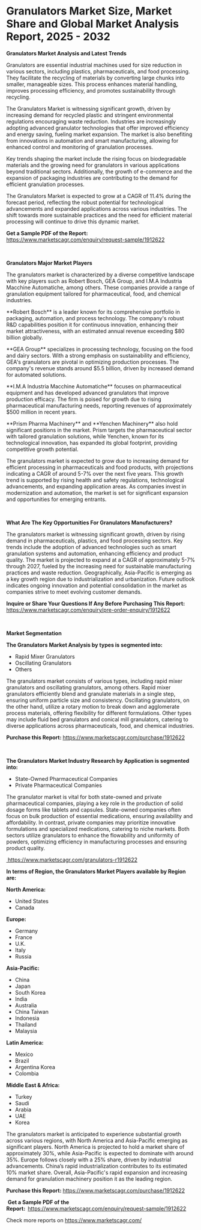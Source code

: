 <p><h1>Granulators Market Size, Market Share and Global Market Analysis Report, 2025 - 2032</h1></p><p><strong>Granulators Market Analysis and Latest Trends</strong></p>
<p><p>Granulators are essential industrial machines used for size reduction in various sectors, including plastics, pharmaceuticals, and food processing. They facilitate the recycling of materials by converting large chunks into smaller, manageable sizes. This process enhances material handling, improves processing efficiency, and promotes sustainability through recycling.</p><p>The Granulators Market is witnessing significant growth, driven by increasing demand for recycled plastic and stringent environmental regulations encouraging waste reduction. Industries are increasingly adopting advanced granulator technologies that offer improved efficiency and energy saving, fueling market expansion. The market is also benefiting from innovations in automation and smart manufacturing, allowing for enhanced control and monitoring of granulation processes.</p><p>Key trends shaping the market include the rising focus on biodegradable materials and the growing need for granulators in various applications beyond traditional sectors. Additionally, the growth of e-commerce and the expansion of packaging industries are contributing to the demand for efficient granulation processes.</p><p>The Granulators Market is expected to grow at a CAGR of 11.4% during the forecast period, reflecting the robust potential for technological advancements and expanded applications across various industries. The shift towards more sustainable practices and the need for efficient material processing will continue to drive this dynamic market.</p></p>
<p><strong>Get a Sample PDF of the Report:&nbsp;</strong> <a href="https://www.marketscagr.com/enquiry/request-sample/1912622?utm_campaign=2336&utm_medium=2&utm_source=Github&utm_content=ia&utm_term=22022025&utm_id=granulators">https://www.marketscagr.com/enquiry/request-sample/1912622</a></p>
<p>&nbsp;</p>
<p><strong>Granulators Major Market Players</strong></p>
<p><p>The granulators market is characterized by a diverse competitive landscape with key players such as Robert Bosch, GEA Group, and I.M.A Industria Macchine Automatiche, among others. These companies provide a range of granulation equipment tailored for pharmaceutical, food, and chemical industries.</p><p>**Robert Bosch** is a leader known for its comprehensive portfolio in packaging, automation, and process technology. The company's robust R&D capabilities position it for continuous innovation, enhancing their market attractiveness, with an estimated annual revenue exceeding $80 billion globally.</p><p>**GEA Group** specializes in processing technology, focusing on the food and dairy sectors. With a strong emphasis on sustainability and efficiency, GEA's granulators are pivotal in optimizing production processes. The company's revenue stands around $5.5 billion, driven by increased demand for automated solutions.</p><p>**I.M.A Industria Macchine Automatiche** focuses on pharmaceutical equipment and has developed advanced granulators that improve production efficacy. The firm is poised for growth due to rising pharmaceutical manufacturing needs, reporting revenues of approximately $500 million in recent years.</p><p>**Prism Pharma Machinery** and **Yenchen Machinery** also hold significant positions in the market. Prism targets the pharmaceutical sector with tailored granulation solutions, while Yenchen, known for its technological innovation, has expanded its global footprint, providing competitive growth potential.</p><p>The granulators market is expected to grow due to increasing demand for efficient processing in pharmaceuticals and food products, with projections indicating a CAGR of around 5-7% over the next five years. This growth trend is supported by rising health and safety regulations, technological advancements, and expanding application areas. As companies invest in modernization and automation, the market is set for significant expansion and opportunities for emerging entrants.</p></p>
<p>&nbsp;</p>
<p><strong>What Are The Key Opportunities For Granulators Manufacturers?</strong></p>
<p><p>The granulators market is witnessing significant growth, driven by rising demand in pharmaceuticals, plastics, and food processing sectors. Key trends include the adoption of advanced technologies such as smart granulation systems and automation, enhancing efficiency and product quality. The market is projected to expand at a CAGR of approximately 5-7% through 2027, fueled by the increasing need for sustainable manufacturing practices and waste reduction. Geographically, Asia-Pacific is emerging as a key growth region due to industrialization and urbanization. Future outlook indicates ongoing innovation and potential consolidation in the market as companies strive to meet evolving customer demands.</p></p>
<p><strong>Inquire or Share Your Questions If Any Before Purchasing This Report:</strong> <a href="https://www.marketscagr.com/enquiry/pre-order-enquiry/1912622?utm_campaign=2336&utm_medium=2&utm_source=Github&utm_content=ia&utm_term=22022025&utm_id=granulators">https://www.marketscagr.com/enquiry/pre-order-enquiry/1912622</a></p>
<p>&nbsp;</p>
<p><strong>Market Segmentation</strong></p>
<p><strong>The Granulators Market Analysis by types is segmented into:</strong></p>
<p><ul><li>Rapid Mixer Granulators</li><li>Oscillating Granulators</li><li>Others</li></ul></p>
<p><p>The granulators market consists of various types, including rapid mixer granulators and oscillating granulators, among others. Rapid mixer granulators efficiently blend and granulate materials in a single step, ensuring uniform particle size and consistency. Oscillating granulators, on the other hand, utilize a rotary motion to break down and agglomerate process materials, offering flexibility for different formulations. Other types may include fluid bed granulators and conical mill granulators, catering to diverse applications across pharmaceuticals, food, and chemical industries.</p></p>
<p><strong>Purchase this Report:&nbsp;</strong><a href="https://www.marketscagr.com/purchase/1912622?utm_campaign=2336&utm_medium=2&utm_source=Github&utm_content=ia&utm_term=22022025&utm_id=granulators">https://www.marketscagr.com/purchase/1912622</a></p>
<p>&nbsp;</p>
<p><strong>The Granulators Market Industry Research by Application is segmented into:</strong></p>
<p><ul><li>State-Owned Pharmaceutical Companies</li><li>Private Pharmaceutical Companies</li></ul></p>
<p><p>The granulator market is vital for both state-owned and private pharmaceutical companies, playing a key role in the production of solid dosage forms like tablets and capsules. State-owned companies often focus on bulk production of essential medications, ensuring availability and affordability. In contrast, private companies may prioritize innovative formulations and specialized medications, catering to niche markets. Both sectors utilize granulators to enhance the flowability and uniformity of powders, optimizing efficiency in manufacturing processes and ensuring product quality.</p></p>
<p><a href="https://www.marketscagr.com/granulators-r1912622?utm_campaign=2336&utm_medium=2&utm_source=Github&utm_content=ia&utm_term=22022025&utm_id=granulators">&nbsp;https://www.marketscagr.com/granulators-r1912622</a></p>
<p><strong>In terms of Region, the Granulators Market Players available by Region are:</strong></p>
<p>
    <p> <strong> North America: </strong>
        <ul>
            <li>United States</li>
            <li>Canada</li>
        </ul>
        </p> 
    <p> <strong> Europe: </strong>
        <ul>
            <li>Germany</li>
            <li>France</li>
            <li>U.K.</li>
            <li>Italy</li>
            <li>Russia</li>
        </ul>
        </p> 
    <p> <strong> Asia-Pacific: </strong>
        <ul>
            <li>China</li>
            <li>Japan</li>
            <li>South Korea</li>
            <li>India</li>
            <li>Australia</li>
            <li>China Taiwan</li>
            <li>Indonesia</li>
            <li>Thailand</li>
            <li>Malaysia</li>
        </ul>
        </p> 
    <p> <strong> Latin America: </strong>
        <ul>
            <li>Mexico</li>
            <li>Brazil</li>
            <li>Argentina Korea</li>
            <li>Colombia</li>
        </ul>
        </p> 
    <p> <strong> Middle East & Africa: </strong>
        <ul>
            <li>Turkey</li>
            <li>Saudi</li>
            <li>Arabia</li>
            <li>UAE</li>
            <li>Korea</li>
        </ul>
    </p>
    </p>
<p><p>The granulators market is anticipated to experience substantial growth across various regions, with North America and Asia-Pacific emerging as significant players. North America is projected to hold a market share of approximately 30%, while Asia-Pacific is expected to dominate with around 35%. Europe follows closely with a 25% share, driven by industrial advancements. China’s rapid industrialization contributes to its estimated 10% market share. Overall, Asia-Pacific's rapid expansion and increasing demand for granulation machinery position it as the leading region.</p></p>
<p><strong>Purchase this Report: </strong><a href="https://www.marketscagr.com/purchase/1912622?utm_campaign=2336&utm_medium=2&utm_source=Github&utm_content=ia&utm_term=22022025&utm_id=granulators">https://www.marketscagr.com/purchase/1912622</a></p>
<p>&nbsp;<strong>Get a Sample PDF of the Report:&nbsp;&nbsp;</strong><a href="https://www.marketscagr.com/enquiry/request-sample/1912622?utm_campaign=2336&utm_medium=2&utm_source=Github&utm_content=ia&utm_term=22022025&utm_id=granulators">https://www.marketscagr.com/enquiry/request-sample/1912622</a></p>
<p><strong></strong></p>
<p>Check more reports on <a href="https://www.marketscagr.com/?utm_campaign=2336&utm_medium=2&utm_source=Github&utm_content=ia&utm_term=22022025&utm_id=granulators">https://www.marketscagr.com/</a></p>